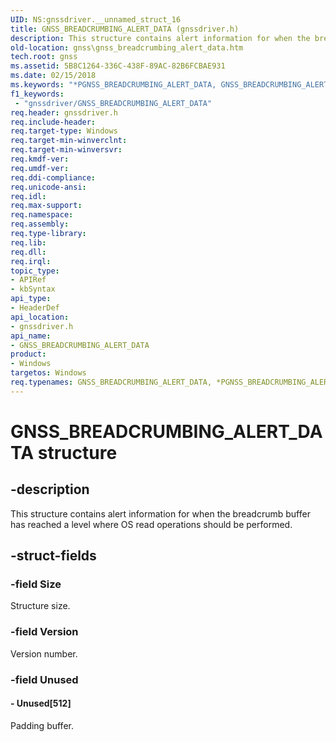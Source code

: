 ```yaml
---
UID: NS:gnssdriver.__unnamed_struct_16
title: GNSS_BREADCRUMBING_ALERT_DATA (gnssdriver.h)
description: This structure contains alert information for when the breadcrumb buffer has reached a level where OS read operations should be performed.
old-location: gnss\gnss_breadcrumbing_alert_data.htm
tech.root: gnss
ms.assetid: 5B8C1264-336C-438F-89AC-82B6FCBAE931
ms.date: 02/15/2018
ms.keywords: "*PGNSS_BREADCRUMBING_ALERT_DATA, GNSS_BREADCRUMBING_ALERT_DATA, GNSS_BREADCRUMBING_ALERT_DATA structure [Sensor Devices], PGNSS_BREADCRUMBING_ALERT_DATA, PGNSS_BREADCRUMBING_ALERT_DATA structure pointer [Sensor Devices], gnss.gnss_breadcrumbing_alert_data, gnssdriver/GNSS_BREADCRUMBING_ALERT_DATA, gnssdriver/PGNSS_BREADCRUMBING_ALERT_DATA"
f1_keywords:
 - "gnssdriver/GNSS_BREADCRUMBING_ALERT_DATA"
req.header: gnssdriver.h
req.include-header: 
req.target-type: Windows
req.target-min-winverclnt: 
req.target-min-winversvr: 
req.kmdf-ver: 
req.umdf-ver: 
req.ddi-compliance: 
req.unicode-ansi: 
req.idl: 
req.max-support: 
req.namespace: 
req.assembly: 
req.type-library: 
req.lib: 
req.dll: 
req.irql: 
topic_type:
- APIRef
- kbSyntax
api_type:
- HeaderDef
api_location:
- gnssdriver.h
api_name:
- GNSS_BREADCRUMBING_ALERT_DATA
product:
- Windows
targetos: Windows
req.typenames: GNSS_BREADCRUMBING_ALERT_DATA, *PGNSS_BREADCRUMBING_ALERT_DATA
---
```


# GNSS_BREADCRUMBING_ALERT_DATA structure


## -description


This structure contains alert information for when the breadcrumb buffer has reached a level where OS read operations should be performed.


## -struct-fields




### -field Size

Structure size.


### -field Version

Version number.


### -field Unused

 




#### - Unused[512]

Padding buffer.


